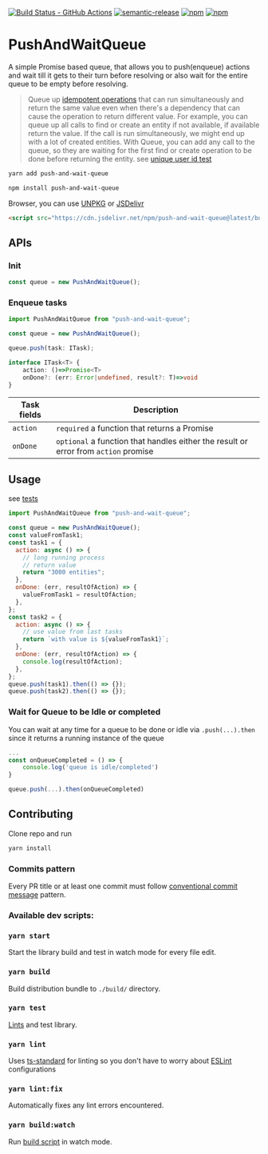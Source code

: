 [![Build Status - GitHub Actions][gha-badge]][gha-ci]
[![semantic-release][semantic-release-badge]][semantic-release]
[![npm][npm-version-badge]][npm]
[![npm][npm-license-badge]][npm]

# PushAndWaitQueue

A simple Promise based queue, that allows you to push(enqueue) actions and wait till it gets to their turn before resolving or also wait for the entire queue to be empty before resolving.

> Queue up [idempotent operations](https://en.wikipedia.org/wiki/Idempotence) that can run simultaneously and return the same value even when there's a dependency that can cause the operation to return different value. For example, you can queue up all calls to find or create an entity if not available, if available return the value. If the call is run simultaneously, we might end up with a lot of created entities. With Queue, you can add any call to the queue, so they are waiting for the first find or create operation to be done before returning the entity. see [unique user id test](/tests/unique-user-id.test.ts)

```sh
yarn add push-and-wait-queue
```

```sh
npm install push-and-wait-queue
```

Browser, you can use [UNPKG](https://unpkg.com/) or [JSDelivr](https://www.jsdelivr.com/)

```html
<script src="https://cdn.jsdelivr.net/npm/push-and-wait-queue@latest/build/index.min.js"></script>
```

## APIs

### Init

```ts
const queue = new PushAndWaitQueue();
```

### Enqueue tasks

```ts
import PushAndWaitQueue from "push-and-wait-queue";

const queue = new PushAndWaitQueue();

queue.push(task: ITask);

interface ITask<T> {
    action: ()=>Promise<T>
    onDone?: (err: Error|undefined, result?: T)=>void
}
```

| Task fields | Description                                                                         |
| ----------- | ----------------------------------------------------------------------------------- |
| `action`    | `required` a function that returns a Promise                                        |
| `onDone`    | `optional` a function that handles either the result or error from `action` promise |

## Usage

see [tests](/tests)

```js
import PushAndWaitQueue from "push-and-wait-queue";

const queue = new PushAndWaitQueue();
const valueFromTask1;
const task1 = {
  action: async () => {
    // long running process
    // return value
    return "3000 entities";
  },
  onDone: (err, resultOfAction) => {
    valueFromTask1 = resultOfAction;
  },
};
const task2 = {
  action: async () => {
    // use value from last tasks
    return `with value is ${valueFromTask1}`;
  },
  onDone: (err, resultOfAction) => {
    console.log(resultOfAction);
  },
};
queue.push(task1).then(() => {});
queue.push(task2).then(() => {});
```

### Wait for Queue to be Idle or completed

You can wait at any time for a queue to be done or idle via `.push(...).then` since it returns a running instance of the queue

```ts
...
const onQueueCompleted = () => {
    console.log('queue is idle/completed')
}

queue.push(...).then(onQueueCompleted)
```

## Contributing

Clone repo and run

```sh
yarn install
```

### Commits pattern

Every PR title or at least one commit must follow [conventional commit message](https://www.conventionalcommits.org/en/) pattern.

### Available dev scripts:

### `yarn start`

Start the library build and test in watch mode for every file edit.

### `yarn build`

Build distribution bundle to `./build/` directory.

### `yarn test`

[Lints](#yarn-lint) and test library.

### `yarn lint`

Uses [ts-standard](https://github.com/standard/ts-standard) for linting so you don't have to worry about [ESLint](https://eslint.org/) configurations

### `yarn lint:fix`

Automatically fixes any lint errors encountered.

### `yarn build:watch`

Run [build script](#yarn-build) in watch mode.

[gha-badge]: https://github.com/theoomoregbee/push-and-wait-queue/actions/workflows/test.yml/badge.svg
[gha-ci]: https://github.com/theoomoregbee/push-and-wait-queue/actions/workflows/test.yml
[semantic-release-badge]: https://img.shields.io/badge/%20%20%F0%9F%93%A6%F0%9F%9A%80-semantic--release-e10079.svg
[semantic-release]: https://github.com/semantic-release/semantic-release
[npm-version-badge]: https://img.shields.io/npm/v/push-and-wait-queue.svg
[npm]: https://www.npmjs.com/package/push-and-wait-queue
[npm-license-badge]: https://img.shields.io/npm/l/push-and-wait-queue.svg
